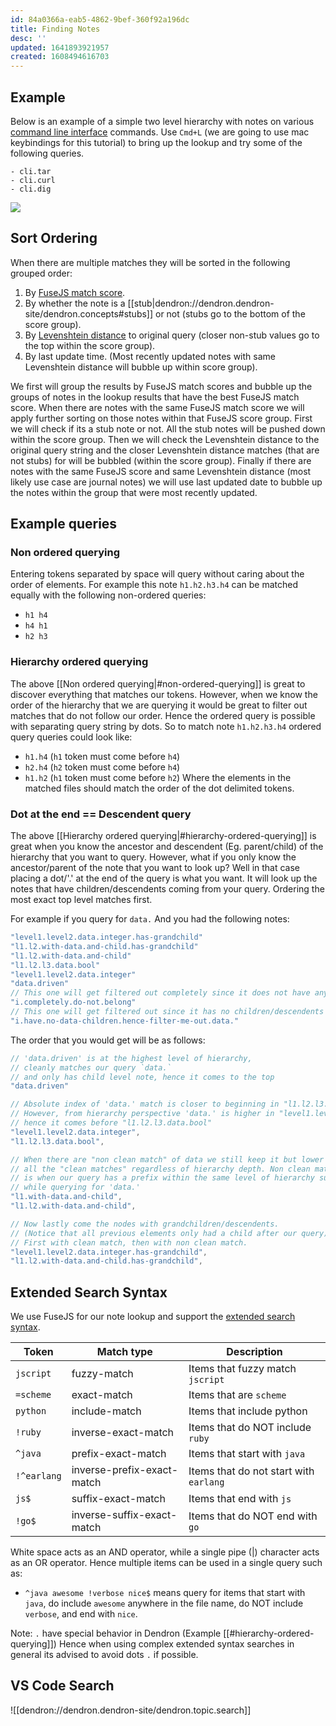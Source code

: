 ```yaml
---
id: 84a0366a-eab5-4862-9bef-360f92a196dc
title: Finding Notes
desc: ''
updated: 1641893921957
created: 1608494616703
---
```


## Example
Below is an example of a simple two level hierarchy with notes on various [command line interface](https://en.wikipedia.org/wiki/Command-line_interface) commands. Use `Cmd+L` (we are going to use mac keybindings for this tutorial) to bring up the lookup and try some of the following queries.

```
- cli.tar
- cli.curl
- cli.dig
```

![](https://foundation-prod-assetspublic53c57cce-8cpvgjldwysl.s3-us-west-2.amazonaws.com/assets/images/lookup-cli.gif)

## Sort Ordering
When there are multiple matches they will be sorted in the following grouped order:
  1. By [FuseJS match score](https://fusejs.io/concepts/scoring-theory.html).
  1. By whether the note is a [[stub|dendron://dendron.dendron-site/dendron.concepts#stubs]] or not (stubs go to the bottom of the score group).
  1. By [Levenshtein distance](https://medium.com/@ethannam/understanding-the-levenshtein-distance-equation-for-beginners-c4285a5604f0) to original query (closer non-stub values go to the top within the score group).
  1. By last update time. (Most recently updated notes with same Levenshtein distance will bubble up within score group). 

We first will group the results by FuseJS match scores and bubble up the groups of notes in the lookup results that have the best FuseJS match score. When there are notes with the same FuseJS match score we will apply further sorting on those notes within that FuseJS score group. First we will check if its a stub note or not. All the stub notes will be pushed down within the score group. Then we will check the Levenshtein distance to the original query string and the closer Levenshtein distance matches (that are not stubs) for will be bubbled (within the score group). Finally if there are notes with the same FuseJS score and same Levenshtein distance (most likely use case are journal notes) we will use last updated date to bubble up the notes within the group that were most recently updated. 

## Example queries
### Non ordered querying
Entering tokens separated by space will query without caring about the order of elements. For example this note `h1.h2.h3.h4` can be matched equally with the following non-ordered queries:
- `h1 h4`
- `h4 h1`
- `h2 h3`

### Hierarchy ordered querying
The above [[Non ordered querying|#non-ordered-querying]] is great to discover everything that matches our tokens. However, when we know the order of the hierarchy that we are querying it would be great to filter out matches that do not follow our order. Hence the ordered query is possible with separating query string by dots. So to match note `h1.h2.h3.h4` ordered query queries could look like:
- `h1.h4` (`h1` token must come before `h4`)
- `h2.h4` (`h2` token must come before `h4`)
- `h1.h2` (`h1` token must come before `h2`)
Where the elements in the matched files should match the order of the dot delimited tokens. 

### Dot at the end == Descendent query
The above [[Hierarchy ordered querying|#hierarchy-ordered-querying]] is great when you know the ancestor and descendent (Eg. parent/child) of the hierarchy that you want to query. However, what if you only know the ancestor/parent of the note that you want to look up? Well in that case placing a dot/'.' at the end of the query is what you want. It will look up the notes that have children/descendents coming from your query. Ordering the most exact top level matches first. 

For example if you query for `data.` And you had the following notes:
```ts
"level1.level2.data.integer.has-grandchild"
"l1.l2.with-data.and-child.has-grandchild"
"l1.l2.with-data.and-child"
"l1.l2.l3.data.bool"
"level1.level2.data.integer"
"data.driven"
// This one will get filtered out completely since it does not have any mention of `data.`
"i.completely.do-not.belong"
// This one will get filtered out since it has no children/descendents coming from `data.`
"i.have.no-data-children.hence-filter-me-out.data."
```

The order that you would get will be as follows:
```ts
// 'data.driven' is at the highest level of hierarchy, 
// cleanly matches our query `data.` 
// and only has child level note, hence it comes to the top
"data.driven"

// Absolute index of 'data.' match is closer to beginning in "l1.l2.l3.data.bool".
// However, from hierarchy perspective 'data.' is higher in "level1.level2.data.integer" 
// hence it comes before "l1.l2.l3.data.bool"
"level1.level2.data.integer",
"l1.l2.l3.data.bool",

// When there are "non clean match" of data we still keep it but lower it below
// all the "clean matches" regardless of hierarchy depth. Non clean match 
// is when our query has a prefix within the same level of hierarchy such as `with-data.`
// while querying for 'data.'
"l1.with-data.and-child",
"l1.l2.with-data.and-child",

// Now lastly come the nodes with grandchildren/descendents. 
// (Notice that all previous elements only had a child after our query)
// First with clean match, then with non clean match.
"level1.level2.data.integer.has-grandchild",
"l1.l2.with-data.and-child.has-grandchild",
```

## Extended Search Syntax
We use FuseJS for our note lookup and support the [extended search syntax](https://fusejs.io/examples.html#extended-search). 
 
| Token     | Match type                 | Description                          |
|-----------|----------------------------|--------------------------------------|
| `jscript`   | fuzzy-match                | Items that fuzzy match `jscript`     |
| `=scheme`   | exact-match                | Items that are `scheme`              |
| `python`    | include-match              | Items that include python            |
| `!ruby`     | inverse-exact-match        | Items that do NOT include `ruby`     |
| `^java`     | prefix-exact-match         | Items that start with `java`         |
| `!^earlang` | inverse-prefix-exact-match | Items that do not start with `earlang`|
| `js$`     | suffix-exact-match         | Items that end with `js`              |
| `!go$`     | inverse-suffix-exact-match | Items that do NOT end with `go`       |

 White space acts as an AND operator, while a single pipe (|) character acts as an OR operator. Hence multiple items can be used in a single query such as:
 * `^java awesome !verbose nice$` means query for items that start with `java`, do include `awesome` anywhere in the file name, do NOT include `verbose`, and end with `nice`.

 Note: `.` have special behavior in Dendron (Example [[#hierarchy-ordered-querying]]) Hence when using complex extended syntax searches in general its advised to avoid dots `.` if possible.  

## VS Code Search

![[dendron://dendron.dendron-site/dendron.topic.search]]
